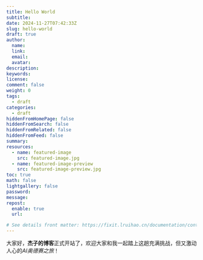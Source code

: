 ```yaml
---
title: Hello World
subtitle:
date: 2024-11-27T07:42:33Z
slug: hello-world
draft: true
author:
  name:
  link:
  email:
  avatar:
description:
keywords:
license:
comment: false
weight: 0
tags:
  - draft
categories:
  - draft
hiddenFromHomePage: false
hiddenFromSearch: false
hiddenFromRelated: false
hiddenFromFeed: false
summary:
resources:
  - name: featured-image
    src: featured-image.jpg
  - name: featured-image-preview
    src: featured-image-preview.jpg
toc: true
math: false
lightgallery: false
password:
message:
repost:
  enable: true
  url:

# See details front matter: https://fixit.lruihao.cn/documentation/content-management/introduction/#front-matter
---
```


大家好，**杰子的博客**正式开站了，欢迎大家和我一起踏上这趟充满挑战，但又激动人心的*AI奥德赛之旅*！
<!--more-->
